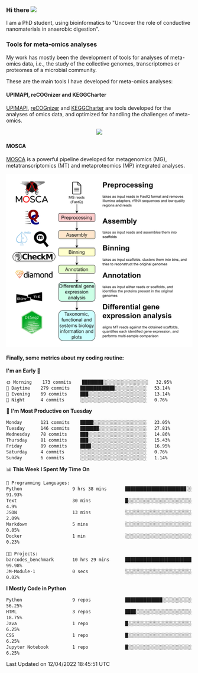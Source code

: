 ### Hi there <img src="https://media.giphy.com/media/hvRJCLFzcasrR4ia7z/giphy.gif" width="25px">

I am a PhD student, using bioinformatics to "Uncover the role of conductive nanomaterials in anaerobic digestion".

### Tools for meta-omics analyses

My work has mostly been the development of tools for analyses of meta-omics data, i.e., the study of the collective genomes, transcriptomes or proteomes of a microbial community.

These are the main tools I have developed for meta-omics analyses:

#### UPIMAPI, reCOGnizer and KEGGCharter

[UPIMAPI](https://github.com/iquasere/UPIMAPI), [reCOGnizer](https://github.com/iquasere/reCOGnizer) and [KEGGCharter](https://github.com/iquasere/KEGGCharter) are tools developed for the analyses of omics data, and optimized for handling the challenges of meta-omics.

<p align="center">
    <img src="assets/annotation_paper.png">
</p>

#### MOSCA

[MOSCA](https://github.com/iquasere/MOSCA) is a powerful pipeline developed for metagenomics (MG), metatranscriptomics (MT) and metaproteomics (MP) integrated analyses.

<p align="center">
    <img src="assets/mosca_workflow.png" align="center" width="700">
</p>


#### Finally, some metrics about my coding routine:

<!--START_SECTION:waka-->
**I'm an Early 🐤** 

```text
🌞 Morning    173 commits    ████████░░░░░░░░░░░░░░░░░   32.95% 
🌆 Daytime    279 commits    █████████████░░░░░░░░░░░░   53.14% 
🌃 Evening    69 commits     ███░░░░░░░░░░░░░░░░░░░░░░   13.14% 
🌙 Night      4 commits      ░░░░░░░░░░░░░░░░░░░░░░░░░   0.76%

```
📅 **I'm Most Productive on Tuesday** 

```text
Monday       121 commits    █████░░░░░░░░░░░░░░░░░░░░   23.05% 
Tuesday      146 commits    ███████░░░░░░░░░░░░░░░░░░   27.81% 
Wednesday    78 commits     ███░░░░░░░░░░░░░░░░░░░░░░   14.86% 
Thursday     81 commits     ███░░░░░░░░░░░░░░░░░░░░░░   15.43% 
Friday       89 commits     ████░░░░░░░░░░░░░░░░░░░░░   16.95% 
Saturday     4 commits      ░░░░░░░░░░░░░░░░░░░░░░░░░   0.76% 
Sunday       6 commits      ░░░░░░░░░░░░░░░░░░░░░░░░░   1.14%

```


📊 **This Week I Spent My Time On** 

```text
💬 Programming Languages: 
Python                   9 hrs 38 mins       ███████████████████████░░   91.93% 
Text                     30 mins             █░░░░░░░░░░░░░░░░░░░░░░░░   4.9% 
JSON                     13 mins             ░░░░░░░░░░░░░░░░░░░░░░░░░   2.09% 
Markdown                 5 mins              ░░░░░░░░░░░░░░░░░░░░░░░░░   0.85% 
Docker                   1 min               ░░░░░░░░░░░░░░░░░░░░░░░░░   0.23%

🐱‍💻 Projects: 
barcodes_benchmark       10 hrs 29 mins      █████████████████████████   99.98% 
JM-Module-1              0 secs              ░░░░░░░░░░░░░░░░░░░░░░░░░   0.02%

```

**I Mostly Code in Python** 

```text
Python                   9 repos             ██████████████░░░░░░░░░░░   56.25% 
HTML                     3 repos             ████░░░░░░░░░░░░░░░░░░░░░   18.75% 
Java                     1 repo              █░░░░░░░░░░░░░░░░░░░░░░░░   6.25% 
CSS                      1 repo              █░░░░░░░░░░░░░░░░░░░░░░░░   6.25% 
Jupyter Notebook         1 repo              █░░░░░░░░░░░░░░░░░░░░░░░░   6.25%

```



 Last Updated on 12/04/2022 18:45:51 UTC
<!--END_SECTION:waka-->
